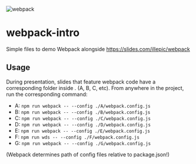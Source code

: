 ![webpack](http://webpack.github.io/assets/logo.png)

# webpack-intro

Simple files to demo Webpack alongside https://slides.com/illepic/webpack

## Usage

During presentation, slides that feature webpack code have a corresponding folder inside . (A, B, C, etc). From anywhere in the project, run the corresponding command:

- A: `npm run webpack -- --config ./A/webpack.config.js`
- B: `npm run webpack -- --config ./B/webpack.config.js`
- C: `npm run webpack -- --config ./C/webpack.config.js`
- D: `npm run webpack -- --config ./D/webpack.config.js`
- E: `npm run webpack -- --config ./E/webpack.config.js`
- F: `npm run wds -- --config ./F/webpack.config.js`
- G: `npm run webpack -- --config ./G/webpack.config.js`

(Webpack determines path of config files relative to package.json!)
